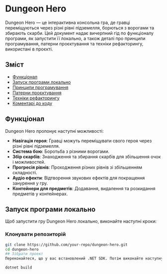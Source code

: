 # Dungeon Hero

Dungeon Hero — це інтерактивна консольна гра, де гравці переміщуються через різні рівні підземелля, борються з ворогами та збирають скарби. Цей документ надає вичерпний гід по функціоналу програми, як запустити її локально, а також деталі про принципи програмування, патерни проєктування та техніки рефакторингу, використані в проєкті.

## Зміст
- [Функціонал](#Функціонал)
- [Запуск програми локально](#Запуск-програми-локально)
- [Принципи програмування](#Принципи-програмування)
- [Патерни проєктування](#Патерни-проєктування)
- [Техніки рефакторингу](#Техніки-рефакторингу)
- [Коментарі до коду](#Коментарі-до-коду)

## Функціонал
Dungeon Hero пропонує наступні можливості:
- **Навігація героя**: Гравці можуть переміщувати свого героя через різні рівні підземелля.
- **Система бою**: Боротьба з різними ворогами.
- **Збір скарбів**: Знаходження та збирання скарбів для збільшення очок і можливостей.
- **Прогресія рівнів**: Проходження різних рівнів зі збільшенням складності.
- **Аудіо ефекти**: Відтворення звукових ефектів для покращення занурення у гру.
- **Контейнери для предметів**: Додавання, видалення та розкидання предметів у контейнерах.

## Запуск програми локально
Щоб запустити гру Dungeon Hero локально, виконайте наступні кроки:

### Клонувати репозиторій
```sh
git clone https://github.com/your-repo/dungeon-hero.git
cd dungeon-hero
## Зібрати проект
Переконайтеся, що у вас встановлений .NET SDK. Потім виконайте наступну команду:
```
```sh
dotnet build
